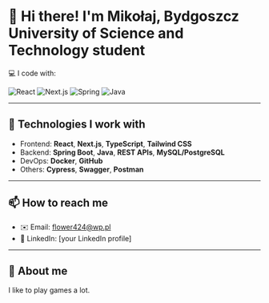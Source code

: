 # 👋 Hi there! I'm Mikołaj, Bydgoszcz University of Science and Technology student

💻 I code with:  

![React](https://img.shields.io/badge/-React-61DAFB?style=flat-square&logo=react&logoColor=black)   ![Next.js](https://img.shields.io/badge/-Next.js-000000?style=flat-square&logo=next.js&logoColor=white)  ![Spring](https://img.shields.io/badge/-Spring-6DB33F?style=flat-square&logo=spring&logoColor=white)  ![Java](https://img.shields.io/badge/-Java-007396?style=flat-square&logo=java&logoColor=white)  

---

## 🔧 Technologies I work with

- Frontend: **React**, **Next.js**, **TypeScript**, **Tailwind CSS**
- Backend: **Spring Boot**, **Java**, **REST APIs**, **MySQL/PostgreSQL**
- DevOps: **Docker**, **GitHub**
- Others: **Cypress**, **Swagger**, **Postman**

---


## 📫 How to reach me

- ✉️ Email: flower424@wp.pl
- 💼 LinkedIn: [your LinkedIn profile]


---

## 🧩 About me
I like to play games a lot. 
